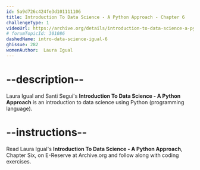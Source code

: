 ```yaml
---
id: 5a9d726c424fe3d101111106
title: Introduction To Data Science - A Python Approach - Chapter 6
challengeType: 1
videoUrl: https://archive.org/details/introduction-to-data-science-a-python-approach-to-concepts-techniques-and-applications
# forumTopicId: 301086
dashedName: intro-data-science-igual-6
ghissue: 282
womenAuthor:  Laura Igual
---
```


# --description--

Laura Igual and Santi Segui's __Introduction To Data Science - A Python Approach__ is an introduction to data science using Python (programming language).

# --instructions--

Read Laura Igual's __Introduction To Data Science - A Python Approach__, Chapter Six, on E-Reserve at Archive.org and follow along with coding exercises. 